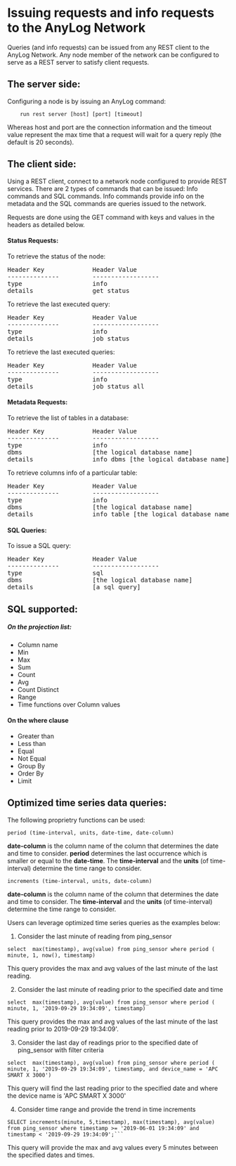 # Issuing requests and info requests to the AnyLog Network

Queries (and info requests) can be issued from any REST client to the AnyLog Network. Any node member of the network can be configured to serve as a REST server to satisfy client requests. 

## The server side:

Configuring a node is by issuing an AnyLog command: 
```
	run rest server [host] [port] [timeout]
```
Whereas host and port are the connection information and the timeout value represent the max time that a request will wait for a query reply (the default is 20 seconds).

## The client side:

Using a REST client, connect to a network node configured to provide REST services. 
There are 2 types of commands that can be issued: Info commands and SQL commands. Info commands provide info on the metadata and the SQL commands are queries issued to the network.

Requests are done using the GET command with keys and values in the headers as detailed below.

#### Status Requests:
To retrieve the status of the node:
<pre>
Header Key             Header Value          
--------------         ------------------
type                   info
details                get status
</pre>

To retrieve the last executed query:
<pre>
Header Key             Header Value            
--------------         ------------------
type                   info
details                job status
</pre>

To retrieve the last executed queries:
<pre>
Header Key             Header Value            
--------------         ------------------
type                   info
details                job status all
</pre>

#### Metadata Requests:
To retrieve the list of tables in a database:
<pre>
Header Key             Header Value          
--------------         ------------------
type                   info
dbms                   [the logical database name]
details                info dbms [the logical database name] tables
</pre>

To retrieve columns info of a particular table:
<pre>
Header Key             Header Value            
--------------         ------------------
type                   info
dbms                   [the logical database name]
details                info table [the logical database name] [the logical table name] columns
</pre>

#### SQL Queries:
To issue a SQL query:
<pre>
Header Key             Header Value          
--------------         ------------------
type                   sql
dbms                   [the logical database name]
details                [a sql query]
</pre>

## SQL supported:

##### On the projection list:
* Column name
* Min
* Max
* Sum
* Count
* Avg
* Count Distinct
* Range
* Time functions over Column values

#### On the where clause
* Greater than
* Less than
* Equal
* Not Equal
* Group By
* Order By
* Limit

## Optimized time series data queries:

The following proprietry functions can be used:
```
period (time-interval, units, date-time, date-column)
```
**date-column** is the column name of the column that determines the date and time to consider.
**period** determines the last occurrence which is smaller or equal to the **date-time**.
The **time-interval** and the **units** (of time-interval) determine the time range to consider.

```
increments (time-interval, units, date-column)
```
**date-column** is the column name of the column that determines the date and time to consider.
The **time-interval** and the **units** (of time-interval) determine the time range to consider.

Users can leverage optimized time series queries as the examples below:

1) Consider the last minute of reading from ping_sensor  
```
select  max(timestamp), avg(value) from ping_sensor where period ( minute, 1, now(), timestamp) 
```
This query provides the max and avg values of the last minute of the last reading.

2) Consider the last minute of reading prior to the specified date and time  
```
select  max(timestamp), avg(value) from ping_sensor where period ( minute, 1, '2019-09-29 19:34:09', timestamp)
```
This query provides the max and avg values of the last minute of the last reading prior to 2019-09-29 19:34:09'.

3) Consider the last day of readings prior to the specified date of ping_sensor with filter criteria  
```
select  max(timestamp), avg(value) from ping_sensor where period ( minute, 1, '2019-09-29 19:34:09', timestamp, and device_name = 'APC SMART X 3000')
```
This query will find the last reading prior to the specified date and where the device name is  'APC SMART X 3000'

4) Consider time range and provide the trend in time increments 
```
SELECT increments(minute, 5,timestamp), max(timestamp), avg(value) from ping_sensor where timestamp >= '2019-06-01 19:34:09' and timestamp < '2019-09-29 19:34:09';```
```
This query will provide the max and avg values every 5 minutes between the specified dates and times.
